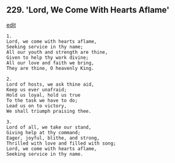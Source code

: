 
## 229.  'Lord, We Come With Hearts Aflame'
[edit](https://docs.google.com/document/d/1wcV6eulzofyDLvmeFJXUVCKo5LfkuBSm/edit?mode=html)




    1.
    Lord, we come with hearts aflame, 
    Seeking service in thy name; 
    All our youth and strength are thine, 
    Given to help thy work divine; 
    All our love and faith we bring, 
    They are thine, O heavenly King. 

    2.
    Lord of hosts, we ask thine aid, 
    Keep us ever unafraid; 
    Hold us loyal, hold us true 
    To the task we have to do; 
    Lead us on to victory, 
    We shall triumph praising thee. 

    3.
    Lord of all, we take our stand, 
    Giving help at thy command; 
    Eager, joyful, blithe, and strong, 
    Thrilled with love and filled with song; 
    Lord, we come with hearts aflame, 
    Seeking service in thy name.
